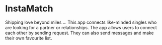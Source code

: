 # InstaMatch
Shipping love beyond miles ...
This app connects like-minded singles who are looking for a partner or relationships. 
The app allows users to connect each other by sending request. They can also send messages and make their own favourite list.
